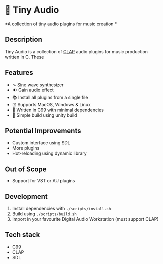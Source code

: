 # 🎵 Tiny Audio
*A collection of tiny audio plugins for music creation *

## Description
Tiny Audio is a collection of [CLAP](https://cleveraudio.org/) audio plugins for music production written in C. These

## Features
- ∿ Sine wave synthesizer
- 🔉 Gain audio effect
- 📚 Install all plugins from a single file
- ☑ Supports MacOS, Windows & Linux
- 💾 Written in C99 with minimal dependencies
- 🔨 Simple build using unity build

## Potential Improvements
- Custom interface using SDL
- More plugins
- Hot-reloading using dynamic library

## Out of Scope
- Support for VST or AU plugins

## Development

1. Install dependencies with `./scripts/install.sh`
2. Build using `./scripts/build.sh`
3. Import in your favourite Digital Audio Workstation (must support CLAP)

## Tech stack
- C99
- CLAP
- SDL

